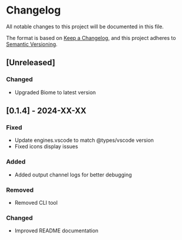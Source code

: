 # Changelog

All notable changes to this project will be documented in this file.

The format is based on [Keep a Changelog](https://keepachangelog.com/en/1.0.0/),
and this project adheres to [Semantic Versioning](https://semver.org/spec/v2.0.0.html).

## [Unreleased]

### Changed
- Upgraded Biome to latest version

## [0.1.4] - 2024-XX-XX

### Fixed
- Update engines.vscode to match @types/vscode version
- Fixed icons display issues

### Added
- Added output channel logs for better debugging

### Removed
- Removed CLI tool

### Changed
- Improved README documentation
